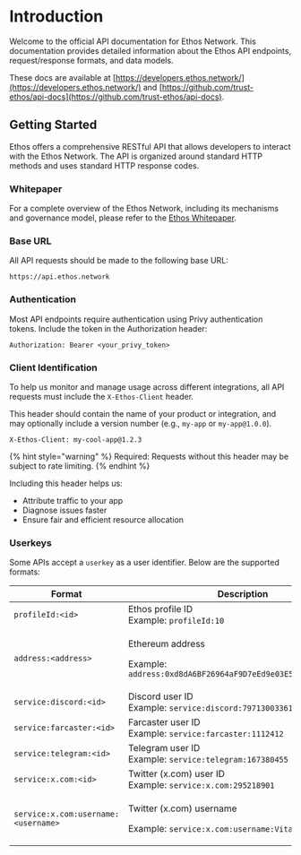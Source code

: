 # Introduction

Welcome to the official API documentation for Ethos Network. This documentation provides detailed information about the Ethos API endpoints, request/response formats, and data models.

These docs are available at [https://developers.ethos.network/](https://developers.ethos.network/) and [https://github.com/trust-ethos/api-docs](https://github.com/trust-ethos/api-docs).

## Getting Started

Ethos offers a comprehensive RESTful API that allows developers to interact with the Ethos Network. The API is organized around standard HTTP methods and uses standard HTTP response codes.

### Whitepaper

For a complete overview of the Ethos Network, including its mechanisms and governance model, please refer to the [Ethos Whitepaper](https://whitepaper.ethos.network).

### Base URL

All API requests should be made to the following base URL:

```
https://api.ethos.network
```

### Authentication

Most API endpoints require authentication using Privy authentication tokens. Include the token in the Authorization header:

```
Authorization: Bearer <your_privy_token>
```

### Client Identification

To help us monitor and manage usage across different integrations, all API requests must include the `X-Ethos-Client` header.

This header should contain the name of your product or integration, and may optionally include a version number (e.g., `my-app` or `my-app@1.0.0`).

```http
X-Ethos-Client: my-cool-app@1.2.3
```

{% hint style="warning" %}
Required: Requests without this header may be subject to rate limiting.
{% endhint %}

Including this header helps us:

* Attribute traffic to your app
* Diagnose issues faster
* Ensure fair and efficient resource allocation

### Userkeys

Some APIs accept a `userkey` as a user identifier. Below are the supported formats:

<table><thead><tr><th width="325.59375">Format</th><th>Description</th></tr></thead><tbody><tr><td><code>profileId:&#x3C;id></code></td><td>Ethos profile ID<br>Example: <code>profileId:10</code></td></tr><tr><td><code>address:&#x3C;address></code></td><td><p>Ethereum address  </p><p>Example: <code>address:0xd8dA6BF26964aF9D7eEd9e03E53415D37aA96045</code></p></td></tr><tr><td><code>service:discord:&#x3C;id></code></td><td>Discord user ID<br>Example: <code>service:discord:797130033613242441</code></td></tr><tr><td><code>service:farcaster:&#x3C;id></code></td><td>Farcaster user ID<br>Example: <code>service:farcaster:1112412</code></td></tr><tr><td><code>service:telegram:&#x3C;id></code></td><td>Telegram user ID<br>Example: <code>service:telegram:167380455</code></td></tr><tr><td><code>service:x.com:&#x3C;id></code></td><td>Twitter (x.com) user ID<br>Example: <code>service:x.com:295218901</code></td></tr><tr><td><code>service:x.com:username:&#x3C;username></code></td><td><p>Twitter (x.com) username</p><p>Example: <code>service:x.com:username:VitalikButerin</code></p></td></tr></tbody></table>

